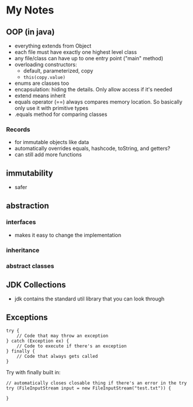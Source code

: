# My Notes

## OOP (in java)
- everything extends from Object
- each file must have exactly one highest level class
- any file/class can have up to one entry point ("main" method)
- overloading constructors:
  - default, parameterized, copy
  - `this(copy.value)`
- enums are classes too
- encapsulation: hiding the details. Only allow access if it's needed
- extend means inherit
- equals operator (==) always compares memory location. So basically only use it with primitive types
- .equals method for comparing classes

### Records
- for immutable objects like data
- automatically overrides equals, hashcode, toString, and getters?
- can still add more functions

## immutability
- safer

## abstraction

### interfaces
- makes it easy to change the implementation

### inheritance

### abstract classes

## JDK Collections
- jdk contains the standard util library that you can look through

## Exceptions
```
try {
    // Code that may throw an exception
} catch (Exception ex) {
    // Code to execute if there's an exception
} finally {
    // Code that always gets called
}
```
Try with finally built in:
```
// automatically closes closable thing if there's an error in the try
try (FileInputStream input = new FileInputStream("test.txt")) {
    
}
```